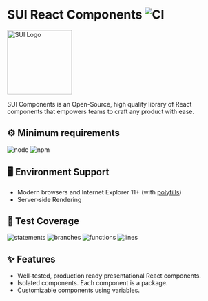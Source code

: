 # SUI React Components ![CI](https://github.com/SUI-Components/sui-components/workflows/CI/badge.svg)

<img src="https://avatars2.githubusercontent.com/u/13288987?s=200&v=4" alt="SUI Logo" width="150">

SUI Components is an Open-Source, high quality library of React components that empowers teams to craft any product with ease.

## ⚙️ Minimum requirements
![node](https://shields.io/badge/node-v16+-lightgray?logo=nodedotjs&logoWidth=20&style=for-the-badge)
![npm](https://shields.io/badge/npm-v7+-lightgrey?logo=npm&logoWidth=20&style=for-the-badge)

## 🖥 Environment Support

- Modern browsers and Internet Explorer 11+ (with [polyfills](https://github.com/SUI-Components/sui/tree/master/packages/sui-polyfills))
- Server-side Rendering

## 🧪 Test Coverage

![statements](https://shields.io/badge/statements-62.21%25-red)
![branches](https://shields.io/badge/branches-42.95%25-550000)
![functions](https://shields.io/badge/functions-44.9%25-550000)
![lines](https://shields.io/badge/lines-64.16%25-red)

## ✨ Features

- Well-tested, production ready presentational React components.
- Isolated components. Each component is a package.
- Customizable components using variables.

